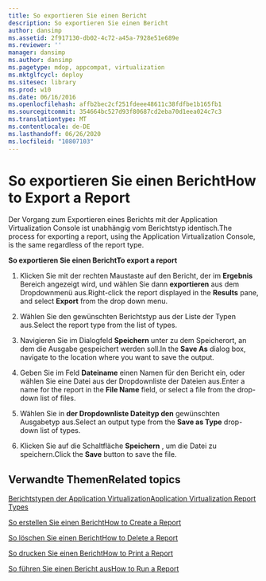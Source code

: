 ```yaml
---
title: So exportieren Sie einen Bericht
description: So exportieren Sie einen Bericht
author: dansimp
ms.assetid: 2f917130-db02-4c72-a45a-7928e51e689e
ms.reviewer: ''
manager: dansimp
ms.author: dansimp
ms.pagetype: mdop, appcompat, virtualization
ms.mktglfcycl: deploy
ms.sitesec: library
ms.prod: w10
ms.date: 06/16/2016
ms.openlocfilehash: affb2bec2cf251fdeee48611c38fdfbe1b165fb1
ms.sourcegitcommit: 354664bc527d93f80687cd2eba70d1eea024c7c3
ms.translationtype: MT
ms.contentlocale: de-DE
ms.lasthandoff: 06/26/2020
ms.locfileid: "10807103"
---
```

# <span data-ttu-id="1fcf8-103">So exportieren Sie einen Bericht</span><span class="sxs-lookup"><span data-stu-id="1fcf8-103">How to Export a Report</span></span>


<span data-ttu-id="1fcf8-104">Der Vorgang zum Exportieren eines Berichts mit der Application Virtualization Console ist unabhängig vom Berichtstyp identisch.</span><span class="sxs-lookup"><span data-stu-id="1fcf8-104">The process for exporting a report, using the Application Virtualization Console, is the same regardless of the report type.</span></span>

**<span data-ttu-id="1fcf8-105">So exportieren Sie einen Bericht</span><span class="sxs-lookup"><span data-stu-id="1fcf8-105">To export a report</span></span>**

1.  <span data-ttu-id="1fcf8-106">Klicken Sie mit der rechten Maustaste auf den Bericht, der im **Ergebnis** Bereich angezeigt wird, und wählen Sie dann **exportieren** aus dem Dropdownmenü aus.</span><span class="sxs-lookup"><span data-stu-id="1fcf8-106">Right-click the report displayed in the **Results** pane, and select **Export** from the drop down menu.</span></span>

2.  <span data-ttu-id="1fcf8-107">Wählen Sie den gewünschten Berichtstyp aus der Liste der Typen aus.</span><span class="sxs-lookup"><span data-stu-id="1fcf8-107">Select the report type from the list of types.</span></span>

3.  <span data-ttu-id="1fcf8-108">Navigieren Sie im Dialogfeld **Speichern** unter zu dem Speicherort, an dem die Ausgabe gespeichert werden soll.</span><span class="sxs-lookup"><span data-stu-id="1fcf8-108">In the **Save As** dialog box, navigate to the location where you want to save the output.</span></span>

4.  <span data-ttu-id="1fcf8-109">Geben Sie im Feld **Dateiname** einen Namen für den Bericht ein, oder wählen Sie eine Datei aus der Dropdownliste der Dateien aus.</span><span class="sxs-lookup"><span data-stu-id="1fcf8-109">Enter a name for the report in the **File Name** field, or select a file from the drop-down list of files.</span></span>

5.  <span data-ttu-id="1fcf8-110">Wählen Sie in **der Dropdownliste Dateityp den** gewünschten Ausgabetyp aus.</span><span class="sxs-lookup"><span data-stu-id="1fcf8-110">Select an output type from the **Save as Type** drop-down list of types.</span></span>

6.  <span data-ttu-id="1fcf8-111">Klicken Sie auf die Schaltfläche **Speichern** , um die Datei zu speichern.</span><span class="sxs-lookup"><span data-stu-id="1fcf8-111">Click the **Save** button to save the file.</span></span>

## <span data-ttu-id="1fcf8-112">Verwandte Themen</span><span class="sxs-lookup"><span data-stu-id="1fcf8-112">Related topics</span></span>


[<span data-ttu-id="1fcf8-113">Berichtstypen der Application Virtualization</span><span class="sxs-lookup"><span data-stu-id="1fcf8-113">Application Virtualization Report Types</span></span>](application-virtualization-report-types.md)

[<span data-ttu-id="1fcf8-114">So erstellen Sie einen Bericht</span><span class="sxs-lookup"><span data-stu-id="1fcf8-114">How to Create a Report</span></span>](how-to-create-a-reportserver.md)

[<span data-ttu-id="1fcf8-115">So löschen Sie einen Bericht</span><span class="sxs-lookup"><span data-stu-id="1fcf8-115">How to Delete a Report</span></span>](how-to-delete-a-reportserver.md)

[<span data-ttu-id="1fcf8-116">So drucken Sie einen Bericht</span><span class="sxs-lookup"><span data-stu-id="1fcf8-116">How to Print a Report</span></span>](how-to-print-a-reportserver.md)

[<span data-ttu-id="1fcf8-117">So führen Sie einen Bericht aus</span><span class="sxs-lookup"><span data-stu-id="1fcf8-117">How to Run a Report</span></span>](how-to-run-a-reportserver.md)

 

 





